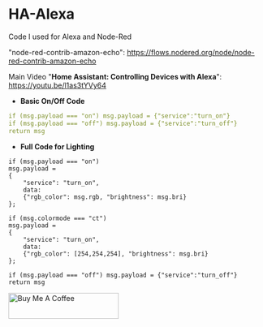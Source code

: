 # HA-Alexa
Code I used for Alexa and Node-Red

"node-red-contrib-amazon-echo": https://flows.nodered.org/node/node-red-contrib-amazon-echo

Main Video "**Home Assistant: Controlling Devices with Alexa**": https://youtu.be/l1as3tYVy64


- **Basic On/Off Code**
```yaml
if (msg.payload === "on") msg.payload = {"service":"turn_on"}
if (msg.payload === "off") msg.payload = {"service":"turn_off"}
return msg
```

- **Full Code for Lighting**
```
if (msg.payload === "on")
msg.payload =
{
    "service": "turn_on",
    data:
    {"rgb_color": msg.rgb, "brightness": msg.bri}
};

if (msg.colormode === "ct")
msg.payload =
{
    "service": "turn_on",
    data:
    {"rgb_color": [254,254,254], "brightness": msg.bri}
};

if (msg.payload === "off") msg.payload = {"service":"turn_off"}
return msg
```

<a href="https://www.buymeacoffee.com/3ative" target="_blank"><img src="https://cdn.buymeacoffee.com/buttons/default-blue.png" alt="Buy Me A Coffee" style="height: 51px !important;width: 217px !important;" ></a>

